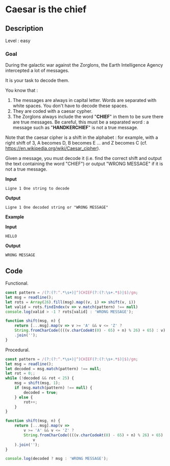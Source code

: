 # Caesar is the chief

## Description

Level : easy

### Goal

During the galactic war against the Zorglons, the Earth Intelligence Agency intercepted a lot of messages.

It is your task to decode them.

You know that :
1. The messages are always in capital letter. Words are separated with white spaces. You don't have to decode these spaces.
2. They are coded with a caesar cypher.
3. The Zorglons always include the word "**CHIEF**" in them to be sure there are true messages. Be careful, this must be a separated word : a message such as "**HANDKERCHIEF**" is not a true message.

Note that the caesar cipher is a shift in the alphabet : for example, with a right shift of 3, A becomes D, B becomes E ... and Z becomes C (cf. https://en.wikipedia.org/wiki/Caesar_cipher).

Given a message, you must decode it (i.e. find the correct shift and output the text containing the word "CHIEF") or output "WRONG MESSAGE" if it is not a true message.

**Input**
```
Ligne 1 One string to decode
```

**Output**
```
Ligne 1 One decoded string or "WRONG MESSAGE"
```

**Example**

**Input**
```
HELLO
```

**Output**
```
WRONG MESSAGE
```

## Code

Functional.

```js
const pattern = /(?:(?:^.*\s+)|^)CHIEF(?:(?:\s+.*$)|$)/gm;
let msg = readline();
let rots = Array(26).fill(msg).map((v, i) => shift(v, i))
let valid = rots.findIndex(v => v.match(pattern) !== null)
console.log(valid > -1 ? rots[valid] : 'WRONG MESSAGE');

function shift(msg, n) {
    return [...msg].map(v => v >= 'A' && v <= 'Z' ? 
    String.fromCharCode((((v.charCodeAt(0) - 65) + n) % 26) + 65) : v)
    .join('');
}
```

Procedural.

```js
const pattern = /(?:(?:^.*\s+)|^)CHIEF(?:(?:\s+.*$)|$)/gm;
let msg = readline();
let decoded = msg.match(pattern) !== null;
let rot = 0;;
while (!decoded && rot < 25) {
    msg = shift(msg, 1);
    if (msg.match(pattern) !== null) {
        decoded = true;   
    } else {
        rot++;
    }
}

function shift(msg, n) {
    return [...msg].map(v => 
        v >= 'A' && v <= 'Z' ? 
        String.fromCharCode((((v.charCodeAt(0) - 65) + n) % 26) + 65) : 
            v
    ).join('');
}

console.log(decoded ? msg : 'WRONG MESSAGE');
```

